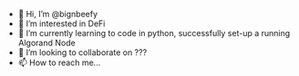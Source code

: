 - 👋 Hi, I’m @bignbeefy
- 👀 I’m interested in DeFi
- 🌱 I’m currently learning to code in python, successfully set-up a running Algorand Node 
- 💞️ I’m looking to collaborate on ???
- 📫 How to reach me...

<!---
bignbeefy/bignbeefy is a ✨ special ✨ repository because its created by someone learning by the seat of his pants!
--->
